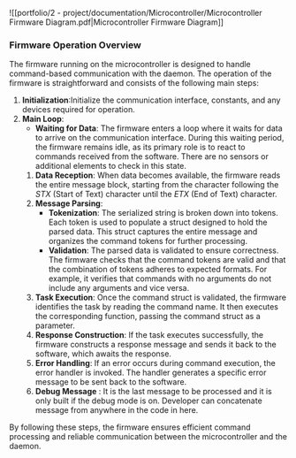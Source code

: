 ![[portfolio/2 - project/documentation/Microcontroller/Microcontroller Firmware Diagram.pdf|Microcontroller Firmware Diagram]]

### Firmware Operation Overview

The firmware running on the microcontroller is designed to handle command-based communication with the daemon. The operation of the firmware is straightforward and consists of the following main steps:

1. **Initialization**:Initialize the communication interface, constants, and any devices required for operation.
2. **Main Loop**:
    - **Waiting for Data**: The firmware enters a loop where it waits for data to arrive on the communication interface. During this waiting period, the firmware remains idle, as its primary role is to react to commands received from the software. There are no sensors or additional elements to check in this state.
	1. **Data Reception**: When data becomes available, the firmware reads the entire message block, starting from the character following the *STX* (Start of Text) character until the *ETX* (End of Text) character. 
	2. **Message Parsing**:
	    - **Tokenization**: The serialized string is broken down into tokens. Each token is used to populate a struct designed to hold the parsed data. This struct captures the entire message and organizes the command tokens for further processing.
	    - **Validation**: The parsed data is validated to ensure correctness. The firmware checks that the command tokens are valid and that the combination of tokens adheres to expected formats. For example, it verifies that commands with no arguments do not include any arguments and vice versa.
	3. **Task Execution**: Once the command struct is validated, the firmware identifies the task by reading the command name. It then executes the corresponding function, passing the command struct as a parameter.
	4. **Response Construction**: If the task executes successfully, the firmware constructs a response message and sends it back to the software, which awaits the response.
	5. **Error Handling**: If an error occurs during command execution, the error handler is invoked. The handler generates a specific error message to be sent back to the software.
	6. **Debug Message** : It is the last message to be processed and it is only built if the debug mode is on. Developer can concatenate message from anywhere in the code in here.

By following these steps, the firmware ensures efficient command processing and reliable communication between the microcontroller and the daemon.